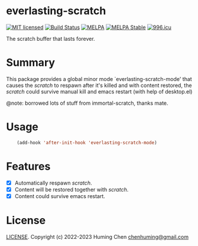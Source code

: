 # everlasting-scratch

[![MIT licensed](https://img.shields.io/badge/license-MIT-blue.svg)](COPYING.md)
[![Build Status](https://github.com/beacoder/everlasting-scratch/workflows/CI/badge.svg)](https://github.com/beacoder/everlasting-scratch/actions)
[![MELPA](https://melpa.org/packages/everlasting-scratch-badge.svg)](https://melpa.org/#/everlasting-scratch)
[![MELPA Stable](https://stable.melpa.org/packages/everlasting-scratch-badge.svg)](https://stable.melpa.org/#/everlasting-scratch)
[![996.icu](https://img.shields.io/badge/link-996.icu-red.svg)](https://996.icu)

The scratch buffer that lasts forever.

# Summary
This package provides a global minor mode `everlasting-scratch-mode'
that causes the *scratch* to respawn after it's killed and with content restored,
the *scratch* could survive manual kill and emacs restart (with help of desktop.el)

@note: borrowed lots of stuff from immortal-scratch, thanks mate.

# Usage


```lisp
    (add-hook 'after-init-hook 'everlasting-scratch-mode)
```

# Features

- [x] Automatically respawn *scratch*.
- [x] Content will be restored together with *scratch*.
- [x] Content could survive emacs restart.

# License

[LICENSE](LICENSE). Copyright (c) 2022-2023 Huming Chen <chenhuming@gmail.com>
